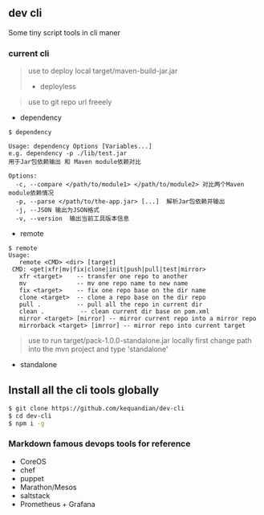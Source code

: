 ## dev cli
Some tiny script tools in cli maner

### current cli
> use to deploy local target/maven-build-jar.jar
>
> - deployless  

> use to git repo url freeely
- dependency

```shell
$ dependency

Usage: dependency Options [Variables...]
e.g. dependency -p ./lib/test.jar
用于Jar包依赖输出 和 Maven module依赖对比

Options:
  -c, --compare </path/to/module1> </path/to/module2> 对比两个Maven module依赖情况
  -p, --parse </path/to/the-app.jar> [...]  解析Jar包依赖并输出
  -j, --JSON 输出为JSON格式
  -v, --version  输出当前工具版本信息
```

- remote
```shell
$ remote
Usage:
   remote <CMD> <dir> [target]
 CMD: <get|xfr|mv|fix|clone|init|push|pull|test|mirror>
   xfr <target>    -- transfer one repo to another
   mv              -- mv one repo name to new name
   fix <target>    -- fix one repo base on the dir name
   clone <target>  -- clone a repo base on the dir repo
   pull .          -- pull all the repo in current dir
   clean .          -- clean current dir base on pom.xml
   mirror <target> [mirror] -- mirror current repo into a mirror repo
   mirrorback <target> [imrror] -- mirror repo into current target
```

> use to run target/pack-1.0.0-standalone.jar locally 
> first change path into the mvn project and type 'standalone'
- standalone

## Install all the cli tools globally
```sh
$ git clone https://github.com/kequandian/dev-cli
$ cd dev-cli
$ npm i -g
```

### Markdown famous devops tools for reference
- CoreOS
- chef
- puppet
- Marathon/Mesos
- saltstack
- Prometheus + Grafana
